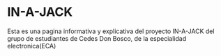 # IN-A-JACK

Esta es una pagina informativa y explicativa del proyecto IN-A-JACK del grupo de estudiantes de Cedes Don Bosco, de la especialidad electronica(ECA)
